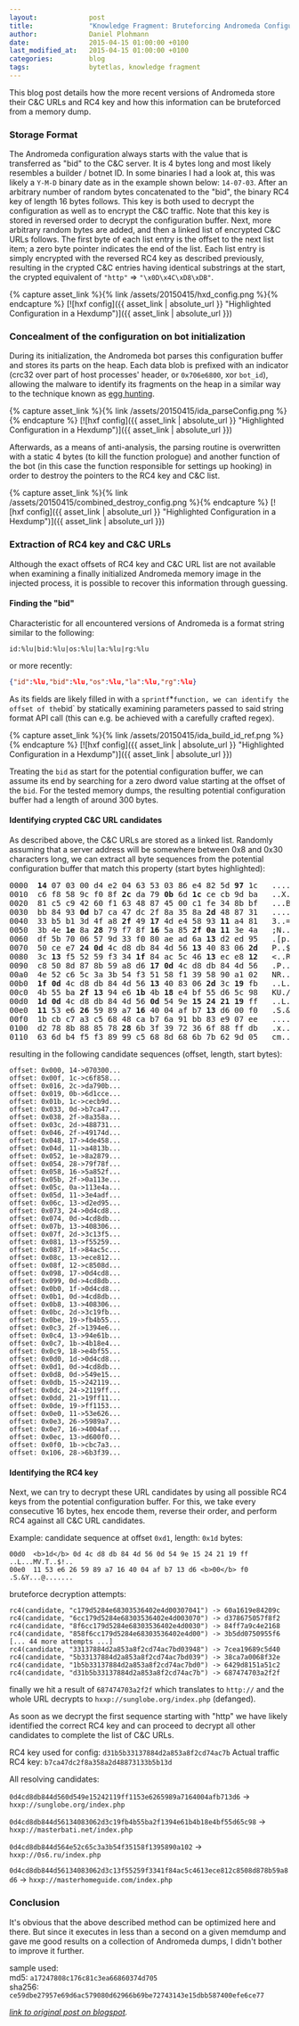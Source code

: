```yaml
---
layout:             post
title:              "Knowledge Fragment: Bruteforcing Andromeda Configuration Buffers"
author:             Daniel Plohmann
date:               2015-04-15 01:00:00 +0100
last_modified_at:   2015-04-15 01:00:00 +0100
categories:         blog
tags:               bytetlas, knowledge fragment
---
```


This blog post details how the more recent versions of Andromeda store their C&C URLs and RC4 key and how this information can be bruteforced from a memory dump.

### Storage Format

The Andromeda configuration always starts with the value that is transferred as "bid" to the C&C server.
It is 4 bytes long and most likely resembles a builder / botnet ID. In some binaries I had a look at, this was likely a `Y-M-D` binary date as in the example shown below: `14-07-03`.
After an arbitrary number of random bytes concatenated to the "bid", the binary RC4 key of length 16 bytes follows.
This key is both used to decrypt the configuration as well as to encrypt the C&C traffic.
Note that this key is stored in reversed order to decrypt the configuration buffer.
Next, more arbitrary random bytes are added, and then a linked list of encrypted C&C URLs follows.
The first byte of each list entry is the offset to the next list item; a zero byte pointer indicates the end of the list.
Each list entry is simply encrypted with the reversed RC4 key as described previously, resulting in the crypted C&C entries having identical substrings at the start, the crypted equivalent of `"http"` => `"\x0D\x4C\xD8\xDB"`.

{% capture asset_link %}{% link /assets/20150415/hxd_config.png %}{% endcapture %}
[![hxf config]({{ asset_link | absolute_url }} "Highlighted Configuration in a Hexdump")]({{ asset_link | absolute_url }})

### Concealment of the configuration on bot initialization

During its initialization, the Andromeda bot parses this configuration buffer and stores its parts on the heap. Each data blob is prefixed with an indicator (crc32 over part of host processes' header, or `0x706e6800`, xor `bot_id`), allowing the malware to identify its fragments on the heap in a similar way to the technique known as [egg hunting][egghunting].

{% capture asset_link %}{% link /assets/20150415/ida_parseConfig.png %}{% endcapture %}
[![hxf config]({{ asset_link | absolute_url }} "Highlighted Configuration in a Hexdump")]({{ asset_link | absolute_url }})

Afterwards, as a means of anti-analysis, the parsing routine is overwritten with a static 4 bytes (to kill the function prologue) and another function of the bot (in this case the function responsible for settings up hooking) in order to destroy the pointers to the RC4 key and C&C list.

{% capture asset_link %}{% link /assets/20150415/combined_destroy_config.png %}{% endcapture %}
[![hxf config]({{ asset_link | absolute_url }} "Highlighted Configuration in a Hexdump")]({{ asset_link | absolute_url }})

### Extraction of RC4 key and C&C URLs

Although the exact offsets of RC4 key and C&C URL list are not available when examining a finally initialized Andromeda memory image in the injected process, it is possible to recover this information through guessing.

#### Finding the "bid"

Characteristic for all encountered versions of Andromeda is a format string similar to the following:
```
id:%lu|bid:%lu|os:%lu|la:%lu|rg:%lu
```

or more recently:
```json
{"id":%lu,"bid":%lu,"os":%lu,"la":%lu,"rg":%lu}
```

As its fields are likely filled in with a `sprintf`*` function, we can identify the offset of the `bid` by statically examining parameters passed to said string format API call (this can e.g. be achieved with a carefully crafted regex).

{% capture asset_link %}{% link /assets/20150415/ida_build_id_ref.png %}{% endcapture %}
[![hxf config]({{ asset_link | absolute_url }} "Highlighted Configuration in a Hexdump")]({{ asset_link | absolute_url }})

Treating the `bid` as start for the potential configuration buffer, we can assume its end by searching for a zero dword value starting at the offset of the `bid`.
For the tested memory dumps, the resulting potential configuration buffer had a length of around 300 bytes.

#### Identifying crypted C&C URL candidates

As described above, the C&C URLs are stored as a linked list.
Randomly assuming that a server address will be somewhere between 0x8 and 0x30 characters long, we can extract all byte sequences from the potential configuration buffer that match this property (start bytes highlighted):
<pre>
0000  <b>14</b> 07 03 00 d4 e2 04 63 53 03 86 e4 82 5d <b>97</b> 1c   .......cS....]..
0010  c6 f8 58 9c f0 8f <b>2c</b> da 79 <b>0b</b> 6d <b>1c</b> ce cb 9d ba   ..X...,.y.m.....
0020  81 c5 c9 42 60 f1 63 48 87 45 00 c1 fe 34 8b bf   ...B`.cH.E...4..
0030  bb 84 93 <b>0d</b> b7 ca 47 dc 2f 8a 35 8a <b>2d</b> 48 87 31   ......G./.5.-H.1
0040  33 b5 b1 3d 4f a8 <b>2f</b> 49 <b>17</b> 4d e4 58 93 <b>11</b> a4 81   3..=O./I.M.X....
0050  3b 4e <b>1e</b> 8a <b>28</b> 79 f7 8f <b>16</b> 5a 85 <b>2f</b> <b>0a</b> <b>11</b> 3e 4a   ;N..(y...Z./..>J
0060  df 5b 70 06 57 9d 33 f0 80 ae ad 6a <b>13</b> d2 ed 95   .[p.W.3....j....
0070  50 ce e7 <b>24</b> <b>0d</b> 4c d8 db 84 4d 56 <b>13</b> 40 83 06 <b>2d</b>   P..$.L...MV.@..-
0080  3c <b>13</b> f5 52 59 f3 34 <b>1f</b> 84 ac 5c 46 <b>13</b> ec e8 <b>12</b>   <..RY.4....F....
0090  c8 50 8d 87 8b 59 a8 d6 <b>17</b> <b>0d</b> 4c d8 db 84 4d 56   .P...Y....L...MV
00a0  4e 52 c6 5c 3a 3b 54 f3 51 58 f1 39 58 90 a1 02   NR..:;T.QX.9X...
00b0  <b>1f</b> <b>0d</b> 4c d8 db 84 4d 56 <b>13</b> 40 83 06 <b>2d</b> 3c <b>19</b> fb   ..L...MV.@..-<..
00c0  4b 55 ba <b>2f</b> <b>13</b> 94 e6 <b>1b</b> 4b <b>18</b> e4 bf 55 d6 5c 98   KU./....K...U...
00d0  <b>1d</b> <b>0d</b> 4c d8 db 84 4d 56 <b>0d</b> 54 9e <b>15</b> <b>24</b> <b>21</b> <b>19</b> ff   ..L...MV.T..$!..
00e0  <b>11</b> 53 e6 <b>26</b> 59 89 a7 <b>16</b> 40 04 af b7 <b>13</b> d6 00 f0   .S.&Y...@.......
00f0  1b cb c7 a3 c5 68 48 ca b7 6a 91 bb 83 e9 07 ee   .....hH..j......
0100  d2 78 8b 88 85 78 <b>28</b> 6b 3f 39 72 36 6f 88 ff db   .x...x(k?9r6o...
0110  63 6d b4 f5 f3 89 99 c5 68 8d 68 6b 7b 62 9d 05   cm......h.hk{b..
</pre>

resulting in the following candidate sequences (offset, length, start bytes):
```
offset: 0x000, 14->070300...
offset: 0x00f, 1c->c6f858...
offset: 0x016, 2c->da790b...
offset: 0x019, 0b->6d1cce...
offset: 0x01b, 1c->cecb9d...
offset: 0x033, 0d->b7ca47...
offset: 0x038, 2f->8a358a...
offset: 0x03c, 2d->488731...
offset: 0x046, 2f->49174d...
offset: 0x048, 17->4de458...
offset: 0x04d, 11->a4813b...
offset: 0x052, 1e->8a2879...
offset: 0x054, 28->79f78f...
offset: 0x058, 16->5a852f...
offset: 0x05b, 2f->0a113e...
offset: 0x05c, 0a->113e4a...
offset: 0x05d, 11->3e4adf...
offset: 0x06c, 13->d2ed95...
offset: 0x073, 24->0d4cd8...
offset: 0x074, 0d->4cd8db...
offset: 0x07b, 13->408306...
offset: 0x07f, 2d->3c13f5...
offset: 0x081, 13->f55259...
offset: 0x087, 1f->84ac5c...
offset: 0x08c, 13->ece812...
offset: 0x08f, 12->c8508d...
offset: 0x098, 17->0d4cd8...
offset: 0x099, 0d->4cd8db...
offset: 0x0b0, 1f->0d4cd8...
offset: 0x0b1, 0d->4cd8db...
offset: 0x0b8, 13->408306...
offset: 0x0bc, 2d->3c19fb...
offset: 0x0be, 19->fb4b55...
offset: 0x0c3, 2f->1394e6...
offset: 0x0c4, 13->94e61b...
offset: 0x0c7, 1b->4b18e4...
offset: 0x0c9, 18->e4bf55...
offset: 0x0d0, 1d->0d4cd8...
offset: 0x0d1, 0d->4cd8db...
offset: 0x0d8, 0d->549e15...
offset: 0x0db, 15->242119...
offset: 0x0dc, 24->2119ff...
offset: 0x0dd, 21->19ff11...
offset: 0x0de, 19->ff1153...
offset: 0x0e0, 11->53e626...
offset: 0x0e3, 26->5989a7...
offset: 0x0e7, 16->4004af...
offset: 0x0ec, 13->d600f0...
offset: 0x0f0, 1b->cbc7a3...
offset: 0x106, 28->6b3f39...
```

#### Identifying the RC4 key

Next, we can try to decrypt these URL candidates by using all possible RC4 keys from the potential configuration buffer.
For this, we take every consecutive 16 bytes, hex encode them, reverse their order, and perform RC4 against all C&C URL candidates.

Example: candidate sequence at offset `0xd1`, length: `0x1d` bytes:
```
00d0  <b>1d</b> 0d 4c d8 db 84 4d 56 0d 54 9e 15 24 21 19 ff   ..L...MV.T..$!..
00e0  11 53 e6 26 59 89 a7 16 40 04 af b7 13 d6 <b>00</b> f0   .S.&Y...@.......
```

bruteforce decryption attempts:
```
rc4(candidate, "c179d5284e68303536402e4d00307041") -> 60a1619e84209c
rc4(candidate, "6cc179d5284e68303536402e4d003070") -> d378675057f8f2
rc4(candidate, "8f6cc179d5284e68303536402e4d0030") -> 84ff7a9c4e2168
rc4(candidate, "858f6cc179d5284e68303536402e4d00") -> 3b5dd0750955f6
[... 44 more attempts ...]
rc4(candidate, "33137884d2a853a8f2cd74ac7bd03948") -> 7cea19689c5d40
rc4(candidate, "5b33137884d2a853a8f2cd74ac7bd039") -> 38ca7a0068f32e
rc4(candidate, "1b5b33137884d2a853a8f2cd74ac7bd0") -> 6429d8151a51c2
rc4(candidate, "d31b5b33137884d2a853a8f2cd74ac7b") -> 687474703a2f2f
```

finally we hit a result of `687474703a2f2f` which translates to `http://` and the whole URL decrypts to `hxxp://sunglobe.org/index.php` (defanged).

As soon as we decrypt the first sequence starting with "http" we have likely identified the correct RC4 key and can proceed to decrypt all other candidates to complete the list of C&C URLs.

RC4 key used for config:  `d31b5b33137884d2a853a8f2cd74ac7b`
Actual traffic RC4 key: `b7ca47dc2f8a358a2d48873133b5b13d`

All resolving candidates:

`0d4cd8db844d560d549e15242119ff1153e6265989a7164004afb713d6`
-> `hxxp://sunglobe.org/index.php`

`0d4cd8db844d56134083062d3c19fb4b55ba2f1394e61b4b18e4bf55d65c98`
-> `hxxp://masterbati.net/index.php`

`0d4cd8db844d564e52c65c3a3b54f35158f1395890a102`
-> `hxxp://0s6.ru/index.php`

`0d4cd8db844d56134083062d3c13f55259f3341f84ac5c4613ece812c8508d878b59a8d6`
-> `hxxp://masterhomeguide.com/index.php`

### Conclusion

It's obvious that the above described method can be optimized here and there. But since it executes in less than a second on a given memdump and gave me good results on a collection of Andromeda dumps, I didn't bother to improve it further.

sample used:  
  md5: `a17247808c176c81c3ea66860374d705`  
  sha256: `ce59dbe27957e69d6ac579080d62966b69be72743143e15dbb587400efe6ce77`


*[link to original post on blogspot][blogspot post].*

[egghunting]: https://www.corelan.be/index.php/2010/01/09/exploit-writing-tutorial-part-8-win32-egg-hunting/
[blogspot post]: https://pnx-tf.blogspot.com/2014/02/idascope-v11-yara-scanning.html